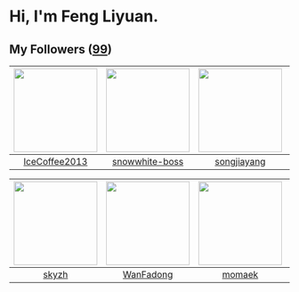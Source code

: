 # Hi, I'm Feng Liyuan.

## My Followers ([99](https://github.com/SunRunAway?tab=followers))

| <img src="https://avatars.githubusercontent.com/u/4661589?v=4" width="150" height="150" /> | <img src="https://avatars.githubusercontent.com/u/74522790?v=4" width="150" height="150" /> | <img src="https://avatars.githubusercontent.com/u/1459834?v=4" width="150" height="150" /> | <img src="https://avatars.githubusercontent.com/u/1204301?v=4" width="150" height="150" /> |
| :----------------------------------------------------------------------------------------: | :-----------------------------------------------------------------------------------------: | :----------------------------------------------------------------------------------------: | :----------------------------------------------------------------------------------------: |
|                      [IceCoffee2013](https://github.com/IceCoffee2013)                     |                     [snowwhite-boss](https://github.com/snowwhite-boss)                     |                        [songjiayang](https://github.com/songjiayang)                       |                            [longbai](https://github.com/longbai)                           |

| <img src="https://avatars.githubusercontent.com/u/4198311?v=4" width="150" height="150" /> | <img src="https://avatars.githubusercontent.com/u/10414494?v=4" width="150" height="150" /> | <img src="https://avatars.githubusercontent.com/u/3843588?v=4" width="150" height="150" /> | <img src="https://avatars.githubusercontent.com/u/9254545?v=4" width="150" height="150" /> |
| :----------------------------------------------------------------------------------------: | :-----------------------------------------------------------------------------------------: | :----------------------------------------------------------------------------------------: | :----------------------------------------------------------------------------------------: |
|                              [skyzh](https://github.com/skyzh)                             |                          [WanFadong](https://github.com/WanFadong)                          |                             [momaek](https://github.com/momaek)                            |                            [sunl888](https://github.com/sunl888)                           |